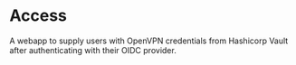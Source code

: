 # Access

A webapp to supply users with OpenVPN credentials from Hashicorp Vault after authenticating with their OIDC provider.

